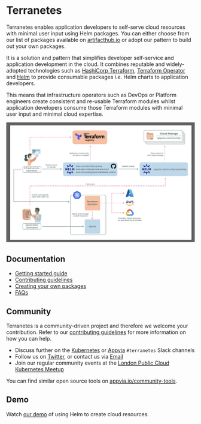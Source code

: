 # Terranetes

Terranetes enables application developers to self-serve cloud resources with minimal user input using Helm packages. You can either choose from our list of packages available on [artifacthub.io](https://artifacthub.io/packages/search?ts_query_web=appvia) or adopt our pattern to build out your own packages.

It is a solution and pattern that simplifies developer self-service and application development in the cloud. It combines reputable and widely-adopted technologies such as [HashiCorp Terraform](https://www.terraform.io/), [Terraform Operator](https://github.com/isaaguilar/terraform-operator) and [Helm](https://helm.sh/) to provide consumable packages i.e. Helm charts to application developers.

This means that infrastructure operators such as DevOps or Platform engineers create consistent and re-usable Terraform modules whilst application developers consume those Terraform modules with minimal user input and minimal cloud expertise.

![Terranetes Ways of Working](images/terranetes.png)

## Documentation
- [Getting started guide](docs/getting-started.md)
- [Contributing guidelines](docs/contributing-guidelines.md)
- [Creating your own packages](docs/creating-your-own-packages.md)
- [FAQs](docs/faqs.md)

## Community
Terranetes is a community-driven project and therefore we welcome your contribution. Refer to our [contributing guidelines](docs/contributing-guidelines.md) for more information on how you can help.
- Discuss further on the [Kubernetes](https://slack.k8s.io/) or [Appvia](https://join.slack.com/t/appvia-community/shared_invite/zt-rcqz9vif-eDDQrbD_EAZBxsem30c2bQ) `#terranetes` Slack channels
- Follow us on [Twitter](https://twitter.com/appvia_io), or contact us via [Email](info@appvia.io)
- Join our regular community events at the [London Public Cloud Kubernetes Meetup](https://www.meetup.com/public-cloud-kubernetes-london/)

You can find similar open source tools on [appvia.io/community-tools](https://www.appvia.io/community-tools).

## Demo
Watch [our demo](https://youtu.be/JE3CgDcH1xo) of using Helm to create cloud resources.

